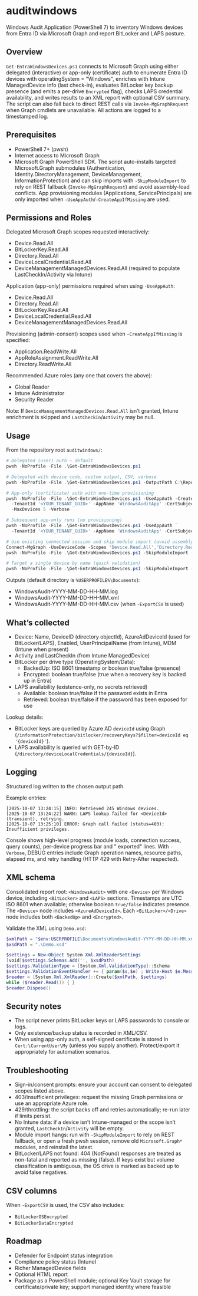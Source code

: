 # auditwindows
Windows Audit Application (PowerShell 7) to inventory Windows devices from Entra ID via Microsoft Graph and report BitLocker and LAPS posture.

## Overview

`Get-EntraWindowsDevices.ps1` connects to Microsoft Graph using either delegated (interactive) or app-only (certificate) auth to enumerate Entra ID devices with operatingSystem = "Windows", enriches with Intune ManagedDevice info (last check-in), evaluates BitLocker key backup presence (and emits a per-drive `Encrypted` flag), checks LAPS credential availability, and writes results to an XML report with optional CSV summary. The script can also fall back to direct REST calls via `Invoke-MgGraphRequest` when Graph cmdlets are unavailable. All actions are logged to a timestamped log.

## Prerequisites

- PowerShell 7+ (pwsh)
- Internet access to Microsoft Graph
- Microsoft Graph PowerShell SDK. The script auto-installs targeted Microsoft.Graph submodules (Authentication, Identity.DirectoryManagement, DeviceManagement, InformationProtection) and can skip imports with `-SkipModuleImport` to rely on REST fallback (`Invoke-MgGraphRequest`) and avoid assembly-load conflicts. App provisioning modules (Applications, ServicePrincipals) are only imported when `-UseAppAuth`/`-CreateAppIfMissing` are used.

## Permissions and Roles

Delegated Microsoft Graph scopes requested interactively:

- Device.Read.All
- BitLockerKey.Read.All
- Directory.Read.All
- DeviceLocalCredential.Read.All
- DeviceManagementManagedDevices.Read.All (required to populate LastCheckIn/Activity via Intune)

Application (app-only) permissions required when using `-UseAppAuth`:

- Device.Read.All
- Directory.Read.All
- BitLockerKey.Read.All
- DeviceLocalCredential.Read.All
- DeviceManagementManagedDevices.Read.All

Provisioning (admin-consent) scopes used when `-CreateAppIfMissing` is specified:

- Application.ReadWrite.All
- AppRoleAssignment.ReadWrite.All
- Directory.ReadWrite.All

Recommended Azure roles (any one that covers the above):

- Global Reader
- Intune Administrator
- Security Reader

Note: If `DeviceManagementManagedDevices.Read.All` isn’t granted, Intune enrichment is skipped and `LastCheckIn`/`Activity` may be null.

## Usage

From the repository root `auditwindows/`:

```powershell
# Delegated (user) auth — default
pwsh -NoProfile -File .\Get-EntraWindowsDevices.ps1

# Delegated with device code, custom output, CSV, verbose
pwsh -NoProfile -File .\Get-EntraWindowsDevices.ps1 -OutputPath C:\Reports\WindowsAudit -ExportCSV -Verbose

# App-only (certificate) auth with one-time provisioning
pwsh -NoProfile -File .\Get-EntraWindowsDevices.ps1 -UseAppAuth -CreateAppIfMissing `
  -TenantId '<YOUR_TENANT_GUID>' -AppName 'WindowsAuditApp' -CertSubject 'CN=WindowsAuditApp' `
  -MaxDevices 5 -Verbose

# Subsequent app-only runs (no provisioning)
pwsh -NoProfile -File .\Get-EntraWindowsDevices.ps1 -UseAppAuth `
  -TenantId '<YOUR_TENANT_GUID>' -AppName 'WindowsAuditApp' -CertSubject 'CN=WindowsAuditApp' -ExportCSV -Verbose

# Use existing connected session and skip module import (avoid assembly conflicts)
Connect-MgGraph -UseDeviceCode -Scopes 'Device.Read.All','Directory.Read.All','BitLockerKey.Read.All','DeviceLocalCredential.Read.All','DeviceManagementManagedDevices.Read.All'
pwsh -NoProfile -File .\Get-EntraWindowsDevices.ps1 -SkipModuleImport -ExportCSV -Verbose

# Target a single device by name (quick validation)
pwsh -NoProfile -File .\Get-EntraWindowsDevices.ps1 -SkipModuleImport -DeviceName 'DESKTOP-KIJL01G' -Verbose
```

Outputs (default directory is `%USERPROFILE%\Documents`):

- WindowsAudit-YYYY-MM-DD-HH-MM.log
- WindowsAudit-YYYY-MM-DD-HH-MM.xml
- WindowsAudit-YYYY-MM-DD-HH-MM.csv (when `-ExportCSV` is used)

## What’s collected

- Device: Name, DeviceID (directory objectId), AzureAdDeviceId (used for BitLocker/LAPS), Enabled, UserPrincipalName (from Intune), MDM (Intune when present)
- Activity and LastCheckIn (from Intune ManagedDevice)
- BitLocker per drive type (OperatingSystem/Data):
  - BackedUp: ISO 8601 timestamp or boolean true/false (presence)
  - Encrypted: boolean true/false (true when a recovery key is backed up in Entra)
- LAPS availability (existence-only, no secrets retrieved)
  - Available: boolean true/false if the password exists in Entra
  - Retrieved: boolean true/false if the password has been exposed for use 


Lookup details:
- BitLocker keys are queried by Azure AD `deviceId` using Graph (`/informationProtection/bitlocker/recoveryKeys?$filter=deviceId eq '{deviceId}'`).
- LAPS availability is queried with GET-by-ID (`/directory/deviceLocalCredentials/{deviceId}`).

## Logging

Structured log written to the chosen output path.

Example entries:

```
[2025-10-07 13:24:15] INFO: Retrieved 245 Windows devices.
[2025-10-07 13:24:22] WARN: LAPS lookup failed for <DeviceId> (transient), retrying.
[2025-10-07 13:25:10] ERROR: Graph call failed (status=403): Insufficient privileges.
```

Console shows high-level progress (module loads, connection success, query counts), per-device progress bar and "<name> exported" lines. With `-Verbose`, DEBUG entries include Graph operation names, resource paths, elapsed ms, and retry handling (HTTP 429 with Retry-After respected).

## XML schema

Consolidated report root: `<WindowsAudit>` with one `<Device>` per Windows device, including `<BitLocker>` and `<LAPS>` sections. Timestamps are UTC ISO 8601 when available; otherwise boolean `true/false` indicates presence. The `<Device>` node includes `<AzureAdDeviceId>`. Each `<BitLocker>/<Drive>` node includes both `<BackedUp>` and `<Encrypted>`.

Validate the XML using `Demo.xsd`:

```powershell
$xmlPath = "$env:USERPROFILE\Documents\WindowsAudit-YYYY-MM-DD-HH-MM.xml"
$xsdPath = ".\Demo.xsd"

$settings = New-Object System.Xml.XmlReaderSettings
[void]$settings.Schemas.Add('', $xsdPath)
$settings.ValidationType = [System.Xml.ValidationType]::Schema
$settings.ValidationEventHandler += { param($s,$e) ; Write-Host $e.Message -ForegroundColor Red }
$reader = [System.Xml.XmlReader]::Create($xmlPath, $settings)
while ($reader.Read()) { }
$reader.Dispose()
```

## Security notes

- The script never prints BitLocker keys or LAPS passwords to console or logs.
- Only existence/backup status is recorded in XML/CSV.
- When using app-only auth, a self-signed certificate is stored in `Cert:\CurrentUser\My` (unless you supply another). Protect/export it appropriately for automation scenarios.

## Troubleshooting

- Sign-in/consent prompts: ensure your account can consent to delegated scopes listed above.
- 403/insufficient privileges: request the missing Graph permissions or use an appropriate Azure role.
- 429/throttling: the script backs off and retries automatically; re-run later if limits persist.
- No Intune data: if a device isn’t Intune-managed or the scope isn’t granted, `LastCheckIn`/`Activity` will be empty.
- Module import hangs: run with `-SkipModuleImport` to rely on REST fallback, or open a fresh pwsh session, remove old `Microsoft.Graph*` modules, and reinstall the latest.
- BitLocker/LAPS not found: 404 (NotFound) responses are treated as non-fatal and reported as missing (false). If keys exist but volume classification is ambiguous, the OS drive is marked as backed up to avoid false negatives.

## CSV columns

When `-ExportCSV` is used, the CSV also includes:

- `BitLockerOSEncrypted`
- `BitLockerDataEncrypted`

## Roadmap

- Defender for Endpoint status integration
- Compliance policy status (Intune)
- Richer ManagedDevice fields
- Optional HTML report
- Package as a PowerShell module; optional Key Vault storage for certificate/private key; support managed identity where feasible

